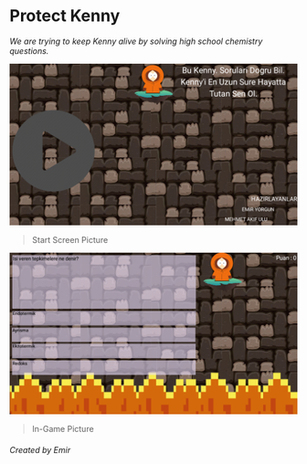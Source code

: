 # Protect Kenny

*We are trying to keep Kenny alive by solving high school chemistry questions.*

[![Start Screen](https://github.com/hootbu/Protect-Kenny/blob/main/Pictures/Start%20Screen.png?raw=true "Start Screen")](https://github.com/hootbu/Protect-Kenny/blob/main/Pictures/Start%20Screen.png?raw=true "Start Screen")
>Start Screen Picture

[![In-Game](https://github.com/hootbu/Protect-Kenny/blob/main/Pictures/In-Game%20Pictures.png?raw=true "In-Game")](https://github.com/hootbu/Protect-Kenny/blob/main/Pictures/In-Game%20Pictures.png?raw=true "In-Game")
>In-Game Picture

###### Created by Emir
